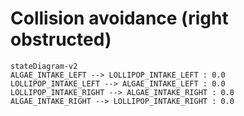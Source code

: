 # Collision avoidance (right obstructed)

```mermaid
stateDiagram-v2
ALGAE_INTAKE_LEFT --> LOLLIPOP_INTAKE_LEFT : 0.0
LOLLIPOP_INTAKE_LEFT --> ALGAE_INTAKE_LEFT : 0.0
LOLLIPOP_INTAKE_RIGHT --> ALGAE_INTAKE_RIGHT : 0.0
ALGAE_INTAKE_RIGHT --> LOLLIPOP_INTAKE_RIGHT : 0.0
```
